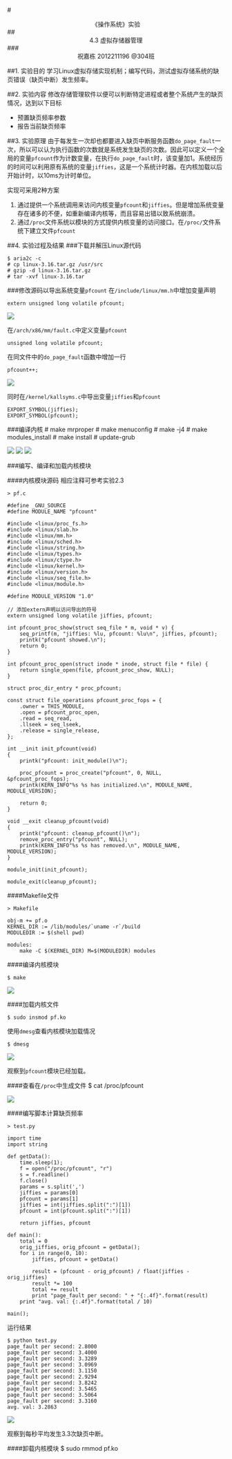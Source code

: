 #<center>《操作系统》实验</center>
##<center>4.3 虚拟存储器管理</center>
###<center>祝嘉栋 2012211196 @304班</center>

##1. 实验目的
学习Linux虚拟存储实现机制；编写代码，测试虚拟存储系统的缺页错误（缺页中断）发生频率。

##2. 实验内容
修改存储管理软件以便可以判断特定进程或者整个系统产生的缺页情况，达到以下目标

- 预置缺页频率参数
- 报告当前缺页频率

##3. 实验原理
由于每发生一次却也都要进入缺页中断服务函数`do_page_fault`一次，所以可以认为执行函数的次数就是系统发生缺页的次数。因此可以定义一个全局的变量`pfcount`作为计数变量，在执行`do_page_fault`时，该变量加1。系统经历的时间可以利用原有系统的变量`jiffies`，这是一个系统计时器。在内核加载以后开始计时，以10ms为计时单位。

实现可采用2种方案

1. 通过提供一个系统调用来访问内核变量`pfcount`和`jiffies`。但是增加系统变量存在诸多的不便，如重新编译内核等，而且容易出错以致系统崩溃。
2. 通过`/proc`文件系统以模块的方式提供内核变量的访问接口。在`/proc/`文件系统下建立文件`pfcount`

##4. 实验过程及结果
###下载并解压Linux源代码
	
	$ aria2c -c 
	# cp linux-3.16.tar.gz /usr/src
	# gzip -d linux-3.16.tar.gz
	# tar -xvf linux-3.16.tar
	
###修改源码以导出系统变量`pfcount`
在`/include/linux/mm.h`中增加变量声明
	
	extern unsigned long volatile pfcount;
	
![](1.png)

在`/arch/x86/mm/fault.c`中定义变量`pfcount`

	unsigned long volatile pfcount;
	
在同文件中的`do_page_fault`函数中增加一行

	pfcount++;
	
![](2.png)

同时在`/kernel/kallsyms.c`中导出变量`jiffies`和`pfcount`

	EXPORT_SYMBOL(jiffies);
	EXPORT_SYMBOL(pfcount);
	
###编译内核
	# make mrproper
	# make menuconfig
	# make -j4
	# make modules_install
	# make install
	# update-grub
	
![](3.png)
![](4.png)
![](5.png)

###编写、编译和加载内核模块

####内核模块源码
相应注释可参考实验2.3

	> pf.c
	
	#define _GNU_SOURCE	#define MODULE_NAME "pfcount"		#include <linux/proc_fs.h>	#include <linux/slab.h>	#include <linux/mm.h>	#include <linux/sched.h>	#include <linux/string.h>	#include <linux/types.h>	#include <linux/ctype.h>	#include <linux/kernel.h>	#include <linux/version.h>	#include <linux/seq_file.h>	#include <linux/module.h>		#define MODULE_VERSION "1.0"
	// 添加extern声明以访问导出的符号	extern unsigned long volatile jiffies, pfcount;		int pfcount_proc_show(struct seq_file * m, void * v) {		seq_printf(m, "jiffies: %lu, pfcount: %lu\n", jiffies, pfcount);		printk("pfcount showed.\n");		return 0;	}		int pfcount_proc_open(struct inode * inode, struct file * file) {		return single_open(file, pfcount_proc_show, NULL);	}		struct proc_dir_entry * proc_pfcount;		const struct file_operations pfcount_proc_fops = {		.owner = THIS_MODULE,		.open = pfcount_proc_open,		.read = seq_read,		.llseek = seq_lseek,		.release = single_release,	};		int __init init_pfcount(void)	{		printk("pfcount: init_module()\n");			proc_pfcount = proc_create("pfcount", 0, NULL, &pfcount_proc_fops);		printk(KERN_INFO"%s %s has initialized.\n", MODULE_NAME, MODULE_VERSION);			return 0;	}		void __exit cleanup_pfcount(void)	{		printk("pfcount: cleanup_pfcount()\n");		remove_proc_entry("pfcount", NULL);		printk(KERN_INFO"%s %s has removed.\n", MODULE_NAME, MODULE_VERSION);	}		module_init(init_pfcount);		module_exit(cleanup_pfcount);

####Makefile文件

	> Makefile
	
	obj-m += pf.o	KERNEL_DIR := /lib/modules/`uname -r`/build	MODULEDIR := $(shell pwd)		modules:		make -C $(KERNEL_DIR) M=$(MODULEDIR) modules
####编译内核模块
	$ make
![](6.png)

####加载内核文件

	$ sudo insmod pf.ko
	
使用`dmesg`查看内核模块加载情况
	
	$ dmesg
	
![](7.png)

观察到`pfcount`模块已经加载。

####查看在`/proc`中生成文件
	$ cat /proc/pfcount
	
![](8.png)

####编写脚本计算缺页频率

	> test.py
	
	import time	import string		def getData():		time.sleep(1);		f = open("/proc/pfcount", "r")		s = f.readline()		f.close()		params = s.split(',')		jiffies = params[0]		pfcount = params[1]		jiffies = int(jiffies.split(":")[1])		pfcount = int(pfcount.split(":")[1])			return jiffies, pfcount		def main():		total = 0		orig_jiffies, orig_pfcount = getData();		for i in range(0, 10):			jiffies, pfcount = getData()				result = (pfcount - orig_pfcount) / float(jiffies - orig_jiffies)			result *= 100			total += result			print "page_fault per second: " + "{:.4f}".format(result)		print "avg. val: {:.4f}".format(total / 10)		main();
运行结果
	$ python test.py
	page_fault per second: 2.8000
	page_fault per second: 3.4000
	page_fault per second: 3.3289
	page_fault per second: 3.0969
	page_fault per second: 3.1150
	page_fault per second: 2.9294
	page_fault per second: 3.8242
	page_fault per second: 3.5465
	page_fault per second: 3.5064
	page_fault per second: 3.3160
	avg. val: 3.2863
![](9.png)

观察到每秒平均发生3.3次缺页中断。

####卸载内核模块
	$ sudo rmmod pf.ko